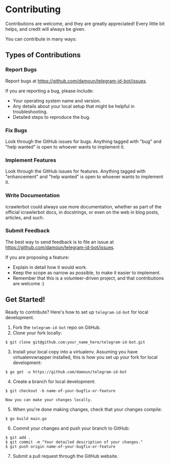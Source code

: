 # Contributing

Contributions are welcome, and they are greatly appreciated! Every little bit
helps, and credit will always be given.

You can contribute in many ways:

## Types of Contributions


### Report Bugs

Report bugs at https://github.com/damoun/telegram-id-bot/issues.

If you are reporting a bug, please include:

- Your operating system name and version.
- Any details about your local setup that might be helpful in troubleshooting.
- Detailed steps to reproduce the bug.

### Fix Bugs

Look through the GitHub issues for bugs. Anything tagged with "bug" and "help
wanted" is open to whoever wants to implement it.

### Implement Features

Look through the GitHub issues for features. Anything tagged with "enhancement"
and "help wanted" is open to whoever wants to implement it.

### Write Documentation

icrawlerbot could always use more documentation, whether as part of the
official icrawlerbot docs, in docstrings, or even on the web in blog posts,
articles, and such.

### Submit Feedback

The best way to send feedback is to file an issue at https://github.com/damoun/telegram-id-bot/issues.

If you are proposing a feature:

- Explain in detail how it would work.
- Keep the scope as narrow as possible, to make it easier to implement.
- Remember that this is a volunteer-driven project, and that contributions
  are welcome :)

## Get Started!

Ready to contribute? Here's how to set up `telegram-id-bot` for local development.

1. Fork the `telegram-id-bot` repo on GitHub.
2. Clone your fork locally:

```shell
$ git clone git@github.com:your_name_here/telegram-id-bot.git
```

3. Install your local copy into a virtualenv. Assuming you have virtualenvwrapper installed, this is how you set up your fork for local development:

```shell
$ go get -u https://github.com/damoun/telegram-id-bot
```

4. Create a branch for local development:

```shell
$ git checkout -b name-of-your-bugfix-or-feature
```

    Now you can make your changes locally.

5. When you're done making changes, check that your changes compile:

```shell
$ go build main.go
```

6. Commit your changes and push your branch to GitHub:

```shell
$ git add .
$ git commit -m "Your detailed description of your changes."
$ git push origin name-of-your-bugfix-or-feature
```

7. Submit a pull request through the GitHub website.